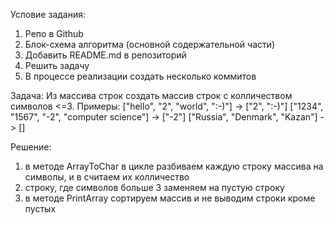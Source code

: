 Условие задания:
1. Репо в Github
2. Блок-схема алгоритма (основной содержательной части)
3. Добавить README.md в репозиторий
4. Решить задачу
5. В процессе реализации создать несколько коммитов

Задача:
Из массива строк создать массив строк с колличеством символов <=3.
Примеры:
["hello", "2", "world", ":-)"] -> ["2", ":-)"]
["1234", "1567", "-2", "computer science"] -> ["-2"]
["Russia", "Denmark", "Kazan"] -> []

Решение:
1. в методе ArrayToChar в цикле разбиваем каждую строку массива на символы, и 
    в считаем их колличество
2. строку, где символов больше 3 заменяем на пустую строку
3. в методе PrintArray сортируем массив и не выводим строки кроме пустых
